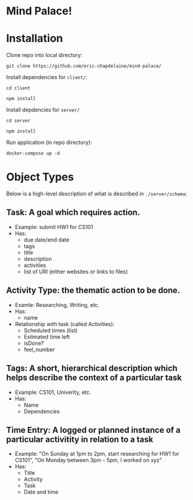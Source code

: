 # Mind Palace!

# Installation

Clone repo into local directory:

`git clone https://github.com/eric-chapdelaine/mind-palace/`

Install dependencies for `client/`:

`cd client`

`npm install`

Install depdencies for `server/`

`cd server`

`npm install`

Run application (in repo directory):

`docker-compose up -d`

# Object Types

Below is a high-level description of what is described in `./server/schema`:

## Task: A goal which requires action. 
* Example: submit HW1 for CS101
* Has:
    * due date/end date
    * tags
    * title
    * description
    * activities
    * list of URI (either websites or links to files)

## Activity Type: the thematic action to be done. 
* Examle: Researching, Writing, etc.
* Has:
    * name
* Relationship with task (called Activities):
    * Scheduled times (list)
    * Estimated time left
    * isDone?
    * feel_number


## Tags: A short, hierarchical description which helps describe the context of a particular task
* Example: CS101, Univerity, etc.
* Has:
    * Name
    * Dependencies

## Time Entry: A logged or planned instance of a particular activitity in relation to a task
* Example: "On Sunday at 1pm to 2pm, start researching for HW1 for CS101", "On Monday between 3pm - 5pm, I worked on xyz"
* Has:
    * Title
    * Activity
    * Task
    * Date and time
